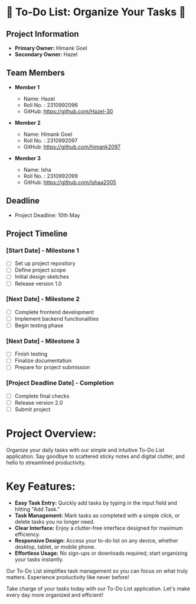 # 📝 To-Do List: Organize Your Tasks 📝

## Project Information
- **Primary Owner:** Himank Goel
- **Secondary Owner:** Hazel

## Team Members
- **Member 1**
  - Name: Hazel
  - Roll No. : 2310992096
  - GitHub: https://github.com/Hazel-30

- **Member 2**
  - Name: Himank Goel
  - Roll No. : 2310992097
  - GitHub: https://github.com/himank2097

- **Member 3**
  - Name: Isha
  - Roll No. : 2310992099
  - GitHub: https://github.com/Ishaa2005

## Deadline
- Project Deadline: 10th May

## Project Timeline

### [Start Date] - Milestone 1

- [ ] Set up project repository
- [ ] Define project scope
- [ ] Initial design sketches
- [ ] Release version 1.0

### [Next Date] - Milestone 2

- [ ] Complete frontend development
- [ ] Implement backend functionalities
- [ ] Begin testing phase

### [Next Date] - Milestone 3

- [ ] Finish testing
- [ ] Finalize documentation
- [ ] Prepare for project submission

### [Project Deadline Date] - Completion

- [ ] Complete final checks
- [ ] Release version 2.0
- [ ] Submit project

# Project Overview:

Organize your daily tasks with our simple and intuitive To-Do List application. Say goodbye to scattered sticky notes and digital clutter, and hello to streamlined productivity.

# Key Features:

- **Easy Task Entry:** Quickly add tasks by typing in the input field and hitting "Add Task."
- **Task Management:** Mark tasks as completed with a simple click, or delete tasks you no longer need.
- **Clear Interface:** Enjoy a clutter-free interface designed for maximum efficiency.
- **Responsive Design:** Access your to-do list on any device, whether desktop, tablet, or mobile phone.
- **Effortless Usage:** No sign-ups or downloads required; start organizing your tasks instantly.

Our To-Do List simplifies task management so you can focus on what truly matters. Experience productivity like never before!

Take charge of your tasks today with our To-Do List application. Let's make every day more organized and efficient!
